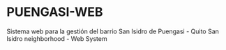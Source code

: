 # PUENGASI-WEB
Sistema web para la gestión del barrio San Isidro de Puengasi - Quito
San Isidro neighborhood - Web System
